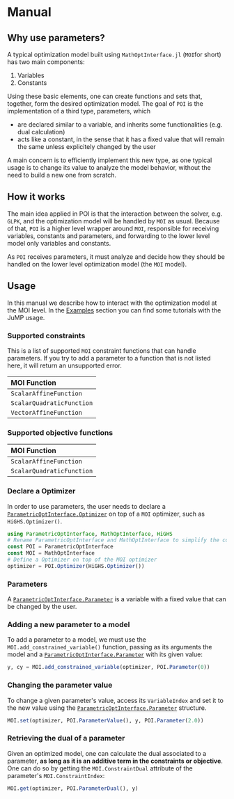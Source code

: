 # Manual

## Why use parameters?

A typical optimization model built using `MathOptInterface.jl` (`MOI`for short) has two main components:
1. Variables
2. Constants

Using these basic elements, one can create functions and sets that, together, form the desired optimization model. The goal of `POI` is the implementation of a third type, parameters, which
* are declared similar to a variable, and inherits some functionalities (e.g. dual calculation)
* acts like a constant, in the sense that it has a fixed value that will remain the same unless explicitely changed by the user

A main concern is to efficiently implement this new type, as one typical usage is to change its value to analyze the model behavior, without the need to build a new one from scratch.

## How it works

The main idea applied in POI is that the interaction between the solver, e.g. `GLPK`, and the optimization model will be handled by `MOI` as usual. Because of that, `POI` is a higher level wrapper around `MOI`, responsible for receiving variables, constants and parameters, and forwarding to the lower level model only variables and constants.

As `POI` receives parameters, it must analyze and decide how they should be handled on the lower level optimization model (the `MOI` model).

## Usage

In this manual we describe how to interact with the optimization model at the MOI level. In the [Examples](@ref) section you can find some tutorials with the JuMP usage.

### Supported constraints

This is a list of supported `MOI` constraint functions that can handle parameters. If you try to add a parameter to
a function that is not listed here, it will return an unsupported error.

|  MOI Function |
|:-------|
|    `ScalarAffineFunction`    |
|    `ScalarQuadraticFunction`    |
|    `VectorAffineFunction`    |


### Supported objective functions

|  MOI Function |
|:-------|
|    `ScalarAffineFunction`    |
|    `ScalarQuadraticFunction`    |

### Declare a Optimizer

In order to use parameters, the user needs to declare a [`ParametricOptInterface.Optimizer`](@ref) on top of a `MOI` optimizer, such as `HiGHS.Optimizer()`.

```julia
using ParametricOptInterface, MathOptInterface, HiGHS
# Rename ParametricOptInterface and MathOptInterface to simplify the code
const POI = ParametricOptInterface
const MOI = MathOptInterface
# Define a Optimizer on top of the MOI optimizer
optimizer = POI.Optimizer(HiGHS.Optimizer())
```

### Parameters

A [`ParametricOptInterface.Parameter`](@ref) is a variable with a fixed value that can be changed by the user.

### Adding a new parameter to a model

To add a parameter to a model, we must use the `MOI.add_constrained_variable()` function, passing as its arguments the model and a [`ParametricOptInterface.Parameter`](@ref) with its given value:

```julia
y, cy = MOI.add_constrained_variable(optimizer, POI.Parameter(0))
```

### Changing the parameter value

To change a given parameter's value, access its `VariableIndex` and set it to the new value using the [`ParametricOptInterface.Parameter`](@ref) structure.

```julia
MOI.set(optimizer, POI.ParameterValue(), y, POI.Parameter(2.0))
```

### Retrieving the dual of a parameter

Given an optimized model, one can calculate the dual associated to a parameter, **as long as it is an additive term in the constraints or objective**.
One can do so by getting the `MOI.ConstraintDual` attribute of the parameter's `MOI.ConstraintIndex`:

```julia
MOI.get(optimizer, POI.ParameterDual(), y)
```
